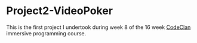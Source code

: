 # Project2-VideoPoker

This is the first project I undertook during week 8 of the 16 week [CodeClan](http://www.codeclan.com) immersive programming course.

